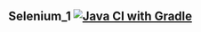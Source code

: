 ## Selenium_1 [![Java CI with Gradle](https://github.com/Himmmera/Selenium_1/actions/workflows/gradle.yml/badge.svg)](https://github.com/Himmmera/Selenium_1/actions/workflows/gradle.yml)
